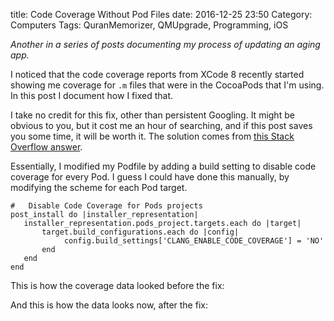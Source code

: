 title: Code Coverage Without Pod Files
date: 2016-12-25 23:50
Category: Computers
Tags: QuranMemorizer, QMUpgrade, Programming, iOS

*Another in a series of posts documenting my process of updating an aging app.*

I noticed that the code coverage reports from XCode 8 recently started showing me coverage for `.m` files that were in the CocoaPods that I'm using. In this post I document how I fixed that.

<!-- more -->

I take no credit for this fix, other than persistent Googling. It might be obvious to you, but it cost me an hour of searching, and if this post saves you some time, it will be worth it. The solution comes from [this Stack Overflow answer][so].

Essentially, I modified my Podfile by adding a build setting to disable code coverage for every Pod. I guess I could have done this manually, by modifying the scheme for each Pod target. 

```
#   Disable Code Coverage for Pods projects
post_install do |installer_representation|
   installer_representation.pods_project.targets.each do |target|
       target.build_configurations.each do |config|
            config.build_settings['CLANG_ENABLE_CODE_COVERAGE'] = 'NO'
       end
   end
end
```

This is how the coverage data looked before the fix:

<!-- ai c /images/2016/coverage1.png /images/2016/coverage1.png 526 799 Coverage with Pods included -->

And this is how the data looks now, after the fix: 

<!-- ai c /images/2016/coverage2.png /images/2016/coverage2.png 542 530 Coverage without Pods' .m files -->


[so]: http://stackoverflow.com/a/40485022/7221535 
